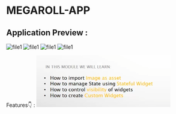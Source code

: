 # MEGAROLL-APP

## Application Preview :

<img width="245" alt="file1" src="https://github.com/PaponAhasan/MEGAROLL-APP-using-Flutter/assets/59710234/50facfda-9bff-4448-bcca-1d1e0296feba">
<img width="245" alt="file1" src="https://github.com/PaponAhasan/MEGAROLL-APP-using-Flutter/assets/59710234/dab1ede5-56f8-4824-b7a9-bae8d131f362">
<img width="245" alt="file1" src="https://github.com/PaponAhasan/MEGAROLL-APP-using-Flutter/assets/59710234/b74df0c0-10e8-4317-9822-87439421121e">
<img width="245" alt="file1" src="https://github.com/PaponAhasan/MEGAROLL-APP-using-Flutter/assets/59710234/7bef0773-7059-4637-9e36-a5ed023497e4">

Features👇 :
![img.png](img.png)




